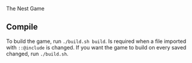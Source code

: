 The Nest Game

## Compile
To build the game, run `./build.sh build`. Is required when a file imported with `::@include` is changed.
If you want the game to build on every saved changed, run `./build.sh`.

